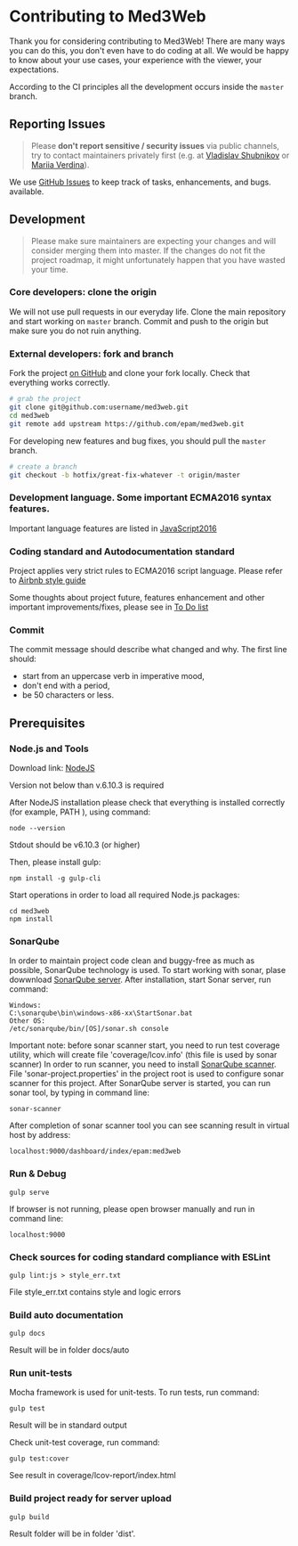 # Contributing to Med3Web

Thank you for considering contributing to Med3Web! There are many ways you can do this, you don't even
have to do coding at all. We would be happy to know about your use cases, your experience with the
viewer, your expectations.

According to the CI principles all the development occurs inside
the `master` branch.


## Reporting Issues

> Please **don't report sensitive / security issues** via public channels, try to contact
> maintainers privately first (e.g. at [Vladislav Shubnikov](Vladislav_Shubnikov@epam.com) or [Mariia Verdina](Mariia_Verdina@epam.com)).

We use [GitHub Issues](https://guides.github.com/features/issues/) to keep track of tasks,
enhancements, and bugs.
available.

## Development

> Please make sure maintainers are expecting your changes and will consider merging them into
> master. If the changes do not fit the project roadmap, it might unfortunately happen that
> you have wasted your time.

### Core developers: clone the origin

We will not use pull requests in our everyday life. Clone the main repository and start working
on `master` branch. Commit and push to the origin but make sure you do not ruin anything.

### External developers: fork and branch

Fork the project [on GitHub](https://github.com/epam/med3web) and clone your fork locally.
Check that everything works correctly.

```sh
# grab the project
git clone git@github.com:username/med3web.git
cd med3web
git remote add upstream https://github.com/epam/med3web.git
```

For developing new features and bug fixes, you should pull the `master` branch.

```sh
# create a branch
git checkout -b hotfix/great-fix-whatever -t origin/master
```

### Development language. Some important ECMA2016 syntax features.

Important language features are listed in
[JavaScript2016](http://2ality.com/2015/08/getting-started-es6.html)

### Coding standard and Autodocumentation standard

Project applies very strict rules to ECMA2016 script language. Please refer to 
[Airbnb style guide](https://github.com/airbnb/javascript)

Some thoughts about project future, features enhancement and other important improvements/fixes,
please see in [To Do list](LISTTODO.md)

### Commit

The commit message should describe what changed and why. The first line should:

- start from an uppercase verb in imperative mood,
- don't end with a period,
- be 50 characters or less.

## Prerequisites

### Node.js and Tools

Download link:
[NodeJS](https://nodejs.org/en/download/)

Version not below than v.6.10.3 is required

After NodeJS installation please check that everything is installed correctly (for example, PATH ), using command:
```
node --version
```
Stdout should be
v6.10.3 (or higher)

Then, please install gulp:

```
npm install -g gulp-cli
```

Start operations in order to load all required Node.js packages:

```
cd med3web
npm install
```
### SonarQube 

In order to maintain project code clean and buggy-free as much as possible, SonarQube technology is used.
To start working with sonar, plase dowwnload [SonarQube server](https://www.sonarqube.org/downloads/).
After installation, start Sonar server, run command:
```
Windows:
C:\sonarqube\bin\windows-x86-xx\StartSonar.bat
Other OS:
/etc/sonarqube/bin/[OS]/sonar.sh console

```
Important note: before sonar scanner start, you need to run test coverage utility, 
which will create file 'coverage/lcov.info' (this file is used by sonar scanner)
In order to run scanner, you need to install [SonarQube scanner](https://docs.sonarqube.org/display/SCAN/Analyzing+with+SonarQube+Scanner).
File 'sonar-project.properties' in the project root is used to configure sonar scanner for this project. After SonarQube server is started, you can run
sonar tool, by typing in command line:
```
sonar-scanner
```
After completion of sonar scanner tool you can see scanning result in virtual host by address:
```
localhost:9000/dashboard/index/epam:med3web
```
### Run & Debug

```
gulp serve
```

If browser is not running, please open browser manually and run in command line:

```
localhost:9000
```
### Check sources for coding standard compliance with ESLint

```
gulp lint:js > style_err.txt
```
File style_err.txt contains style and logic errors


### Build auto documentation

```
gulp docs
```

Result will be in folder docs/auto

### Run unit-tests

Mocha framework is used for unit-tests. To run tests, run command:

```
gulp test
```
Result will be in standard output

Check unit-test coverage, run command:
```
gulp test:cover
```
See result in coverage/lcov-report/index.html

### Build project ready for server upload

```
gulp build
```

Result folder will be in folder 'dist'.




